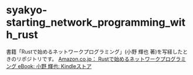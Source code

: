 syakyo-starting_network_programming_with_rust
===

書籍「Rustで始めるネットワークプログラミング」(小野 輝也 著)を写経したときのリポジトリです。
[Amazon.co.jp： Rustで始めるネットワークプログラミング eBook: 小野 輝也: Kindleストア](https://www.amazon.co.jp/dp/B07SW2GXVF)
